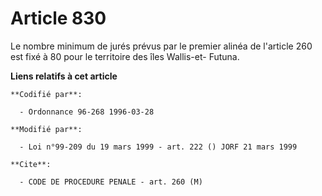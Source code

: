 # Article 830

Le nombre minimum de jurés prévus par le premier alinéa de l'article 260 est fixé à 80 pour le territoire des îles Wallis-et-
Futuna.

**Liens relatifs à cet article**

	**Codifié par**:

	  - Ordonnance 96-268 1996-03-28

	**Modifié par**:

	  - Loi n°99-209 du 19 mars 1999 - art. 222 () JORF 21 mars 1999

	**Cite**:

	  - CODE DE PROCEDURE PENALE - art. 260 (M)
